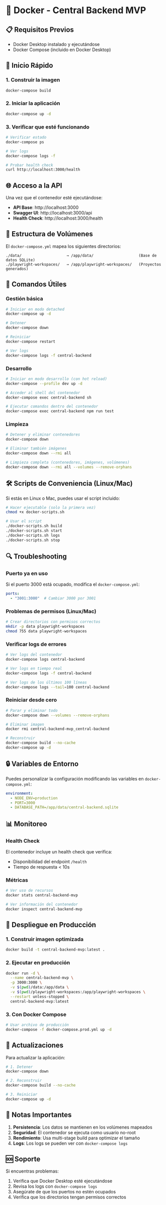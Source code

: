 # 🐳 Docker - Central Backend MVP

## 📋 Requisitos Previos

- Docker Desktop instalado y ejecutándose
- Docker Compose (incluido en Docker Desktop)

## 🚀 Inicio Rápido

### 1. Construir la imagen
```bash
docker-compose build
```

### 2. Iniciar la aplicación
```bash
docker-compose up -d
```

### 3. Verificar que esté funcionando
```bash
# Verificar estado
docker-compose ps

# Ver logs
docker-compose logs -f

# Probar health check
curl http://localhost:3000/health
```

## 🌐 Acceso a la API

Una vez que el contenedor esté ejecutándose:

- **API Base**: http://localhost:3000
- **Swagger UI**: http://localhost:3000/api
- **Health Check**: http://localhost:3000/health

## 📁 Estructura de Volúmenes

El `docker-compose.yml` mapea los siguientes directorios:

```
./data/                    → /app/data/                    (Base de datos SQLite)
./playwright-workspaces/   → /app/playwright-workspaces/   (Proyectos generados)
```

## 🔧 Comandos Útiles

### Gestión básica
```bash
# Iniciar en modo detached
docker-compose up -d

# Detener
docker-compose down

# Reiniciar
docker-compose restart

# Ver logs
docker-compose logs -f central-backend
```

### Desarrollo
```bash
# Iniciar en modo desarrollo (con hot reload)
docker-compose --profile dev up -d

# Acceder al shell del contenedor
docker-compose exec central-backend sh

# Ejecutar comandos dentro del contenedor
docker-compose exec central-backend npm run test
```

### Limpieza
```bash
# Detener y eliminar contenedores
docker-compose down

# Eliminar también imágenes
docker-compose down --rmi all

# Limpieza completa (contenedores, imágenes, volúmenes)
docker-compose down --rmi all --volumes --remove-orphans
```

## 🛠️ Scripts de Conveniencia (Linux/Mac)

Si estás en Linux o Mac, puedes usar el script incluido:

```bash
# Hacer ejecutable (solo la primera vez)
chmod +x docker-scripts.sh

# Usar el script
./docker-scripts.sh build
./docker-scripts.sh start
./docker-scripts.sh logs
./docker-scripts.sh stop
```

## 🔍 Troubleshooting

### Puerto ya en uso
Si el puerto 3000 está ocupado, modifica el `docker-compose.yml`:
```yaml
ports:
  - "3001:3000"  # Cambiar 3000 por 3001
```

### Problemas de permisos (Linux/Mac)
```bash
# Crear directorios con permisos correctos
mkdir -p data playwright-workspaces
chmod 755 data playwright-workspaces
```

### Verificar logs de errores
```bash
# Ver logs del contenedor
docker-compose logs central-backend

# Ver logs en tiempo real
docker-compose logs -f central-backend

# Ver logs de los últimos 100 líneas
docker-compose logs --tail=100 central-backend
```

### Reiniciar desde cero
```bash
# Parar y eliminar todo
docker-compose down --volumes --remove-orphans

# Eliminar imagen
docker rmi central-backend-mvp_central-backend

# Reconstruir
docker-compose build --no-cache
docker-compose up -d
```

## 🔒 Variables de Entorno

Puedes personalizar la configuración modificando las variables en `docker-compose.yml`:

```yaml
environment:
  - NODE_ENV=production
  - PORT=3000
  - DATABASE_PATH=/app/data/central-backend.sqlite
```

## 📊 Monitoreo

### Health Check
El contenedor incluye un health check que verifica:
- Disponibilidad del endpoint `/health`
- Tiempo de respuesta < 10s

### Métricas
```bash
# Ver uso de recursos
docker stats central-backend-mvp

# Ver información del contenedor
docker inspect central-backend-mvp
```

## 🚀 Despliegue en Producción

### 1. Construir imagen optimizada
```bash
docker build -t central-backend-mvp:latest .
```

### 2. Ejecutar en producción
```bash
docker run -d \
  --name central-backend-mvp \
  -p 3000:3000 \
  -v $(pwd)/data:/app/data \
  -v $(pwd)/playwright-workspaces:/app/playwright-workspaces \
  --restart unless-stopped \
  central-backend-mvp:latest
```

### 3. Con Docker Compose
```bash
# Usar archivo de producción
docker-compose -f docker-compose.prod.yml up -d
```

## 🔄 Actualizaciones

Para actualizar la aplicación:

```bash
# 1. Detener
docker-compose down

# 2. Reconstruir
docker-compose build --no-cache

# 3. Reiniciar
docker-compose up -d
```

## 📝 Notas Importantes

1. **Persistencia**: Los datos se mantienen en los volúmenes mapeados
2. **Seguridad**: El contenedor se ejecuta como usuario no-root
3. **Rendimiento**: Usa multi-stage build para optimizar el tamaño
4. **Logs**: Los logs se pueden ver con `docker-compose logs`

## 🆘 Soporte

Si encuentras problemas:

1. Verifica que Docker Desktop esté ejecutándose
2. Revisa los logs con `docker-compose logs`
3. Asegúrate de que los puertos no estén ocupados
4. Verifica que los directorios tengan permisos correctos 